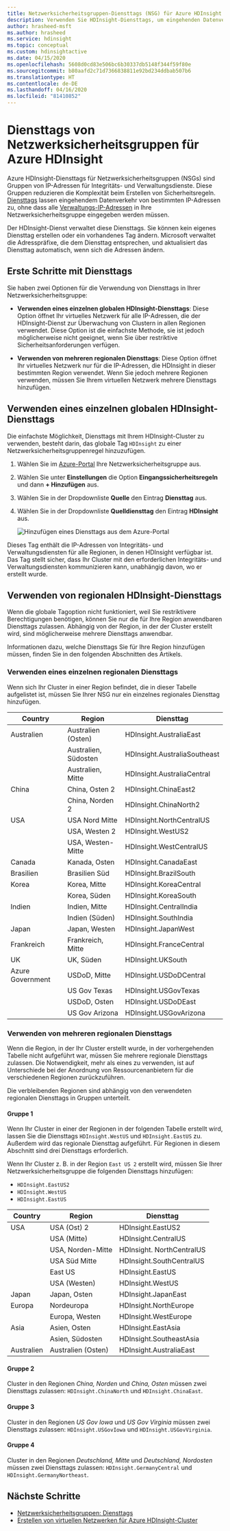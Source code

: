 ```yaml
---
title: Netzwerksicherheitsgruppen-Diensttags (NSG) für Azure HDInsight
description: Verwenden Sie HDInsight-Diensttags, um eingehenden Datenverkehr von Integritäts- und Verwaltungsdienstknoten zu Ihrem Cluster zuzulassen, ohne dass Ihren Netzwerksicherheitsgruppen IP-Adressen hinzugefügt werden.
author: hrasheed-msft
ms.author: hrasheed
ms.service: hdinsight
ms.topic: conceptual
ms.custom: hdinsightactive
ms.date: 04/15/2020
ms.openlocfilehash: 5608d0cd83e506bc6b30337db5148f344f59f80e
ms.sourcegitcommit: b80aafd2c71d7366838811e92bd234ddbab507b6
ms.translationtype: HT
ms.contentlocale: de-DE
ms.lasthandoff: 04/16/2020
ms.locfileid: "81410852"
---
```

# <a name="nsg-service-tags-for-azure-hdinsight"></a>Diensttags von Netzwerksicherheitsgruppen für Azure HDInsight

Azure HDInsight-Diensttags für Netzwerksicherheitsgruppen (NSGs) sind Gruppen von IP-Adressen für Integritäts- und Verwaltungsdienste. Diese Gruppen reduzieren die Komplexität beim Erstellen von Sicherheitsregeln. [Diensttags](../virtual-network/security-overview.md#service-tags) lassen eingehendem Datenverkehr von bestimmten IP-Adressen zu, ohne dass alle [Verwaltungs-IP-Adressen](hdinsight-management-ip-addresses.md) in Ihre Netzwerksicherheitsgruppe eingegeben werden müssen.

Der HDInsight-Dienst verwaltet diese Diensttags. Sie können kein eigenes Diensttag erstellen oder ein vorhandenes Tag ändern. Microsoft verwaltet die Adresspräfixe, die dem Diensttag entsprechen, und aktualisiert das Diensttag automatisch, wenn sich die Adressen ändern.

## <a name="get-started-with-service-tags"></a>Erste Schritte mit Diensttags

Sie haben zwei Optionen für die Verwendung von Diensttags in Ihrer Netzwerksicherheitsgruppe:

- **Verwenden eines einzelnen globalen HDInsight-Diensttags**: Diese Option öffnet Ihr virtuelles Netzwerk für alle IP-Adressen, die der HDInsight-Dienst zur Überwachung von Clustern in allen Regionen verwendet. Diese Option ist die einfachste Methode, sie ist jedoch möglicherweise nicht geeignet, wenn Sie über restriktive Sicherheitsanforderungen verfügen.

- **Verwenden von mehreren regionalen Diensttags**: Diese Option öffnet Ihr virtuelles Netzwerk nur für die IP-Adressen, die HDInsight in dieser bestimmten Region verwendet. Wenn Sie jedoch mehrere Regionen verwenden, müssen Sie Ihrem virtuellen Netzwerk mehrere Diensttags hinzufügen.

## <a name="use-a-single-global-hdinsight-service-tag"></a>Verwenden eines einzelnen globalen HDInsight-Diensttags

Die einfachste Möglichkeit, Diensttags mit Ihrem HDInsight-Cluster zu verwenden, besteht darin, das globale Tag `HDInsight` zu einer Netzwerksicherheitsgruppenregel hinzuzufügen.

1. Wählen Sie im [Azure-Portal](https://portal.azure.com/) Ihre Netzwerksicherheitsgruppe aus.

1. Wählen Sie unter **Einstellungen** die Option **Eingangssicherheitsregeln** und dann **+ Hinzufügen** aus.

1. Wählen Sie in der Dropdownliste **Quelle** den Eintrag **Diensttag** aus.

1. Wählen Sie in der Dropdownliste **Quelldiensttag** den Eintrag **HDInsight** aus.

    ![Hinzufügen eines Diensttags aus dem Azure-Portal](./media/hdinsight-service-tags/azure-portal-add-service-tag.png)

Dieses Tag enthält die IP-Adressen von Integritäts- und Verwaltungsdiensten für alle Regionen, in denen HDInsight verfügbar ist. Das Tag stellt sicher, dass Ihr Cluster mit den erforderlichen Integritäts- und Verwaltungsdiensten kommunizieren kann, unabhängig davon, wo er erstellt wurde.

## <a name="use-regional-hdinsight-service-tags"></a>Verwenden von regionalen HDInsight-Diensttags

Wenn die globale Tagoption nicht funktioniert, weil Sie restriktivere Berechtigungen benötigen, können Sie nur die für Ihre Region anwendbaren Diensttags zulassen. Abhängig von der Region, in der der Cluster erstellt wird, sind möglicherweise mehrere Diensttags anwendbar.

Informationen dazu, welche Diensttags Sie für Ihre Region hinzufügen müssen, finden Sie in den folgenden Abschnitten des Artikels.

### <a name="use-a-single-regional-service-tag"></a>Verwenden eines einzelnen regionalen Diensttags

Wenn sich Ihr Cluster in einer Region befindet, die in dieser Tabelle aufgelistet ist, müssen Sie Ihrer NSG nur ein einzelnes regionales Diensttag hinzufügen.

| Country | Region | Diensttag |
| ---- | ---- | ---- |
| Australien | Australien (Osten) | HDInsight.AustraliaEast |
| &nbsp; | Australien, Südosten | HDInsight.AustraliaSoutheast |
| &nbsp; | Australien, Mitte | HDInsight.AustraliaCentral |
| China | China, Osten 2 | HDInsight.ChinaEast2 |
| &nbsp; | China, Norden 2 | HDInsight.ChinaNorth2 |
| USA | USA Nord Mitte | HDInsight.NorthCentralUS |
| &nbsp; | USA, Westen 2 | HDInsight.WestUS2 |
| &nbsp; | USA, Westen-Mitte | HDInsight.WestCentralUS |
| Canada | Kanada, Osten | HDInsight.CanadaEast |
| Brasilien | Brasilien Süd | HDInsight.BrazilSouth |
| Korea | Korea, Mitte | HDInsight.KoreaCentral |
| &nbsp; | Korea, Süden | HDInsight.KoreaSouth |
| Indien | Indien, Mitte | HDInsight.CentralIndia |
| &nbsp; | Indien (Süden) | HDInsight.SouthIndia |
| Japan | Japan, Westen | HDInsight.JapanWest |
| Frankreich | Frankreich, Mitte| HDInsight.FranceCentral |
| UK | UK, Süden | HDInsight.UKSouth |
| Azure Government | USDoD, Mitte | HDInsight.USDoDCentral |
| &nbsp; | US Gov Texas | HDInsight.USGovTexas |
| &nbsp; | USDoD, Osten | HDInsight.USDoDEast |
| &nbsp; | US Gov Arizona | HDInsight.USGovArizona |

### <a name="use-multiple-regional-service-tags"></a>Verwenden von mehreren regionalen Diensttags

Wenn die Region, in der Ihr Cluster erstellt wurde, in der vorhergehenden Tabelle nicht aufgeführt war, müssen Sie mehrere regionale Diensttags zulassen. Die Notwendigkeit, mehr als eines zu verwenden, ist auf Unterschiede bei der Anordnung von Ressourcenanbietern für die verschiedenen Regionen zurückzuführen.

Die verbleibenden Regionen sind abhängig von den verwendeten regionalen Diensttags in Gruppen unterteilt.

#### <a name="group-1"></a>Gruppe 1

Wenn Ihr Cluster in einer der Regionen in der folgenden Tabelle erstellt wird, lassen Sie die Diensttags `HDInsight.WestUS` und `HDInsight.EastUS` zu. Außerdem wird das regionale Diensttag aufgeführt. Für Regionen in diesem Abschnitt sind drei Diensttags erforderlich.

Wenn Ihr Cluster z. B. in der Region `East US 2` erstellt wird, müssen Sie Ihrer Netzwerksicherheitsgruppe die folgenden Diensttags hinzufügen:

- `HDInsight.EastUS2`
- `HDInsight.WestUS`
- `HDInsight.EastUS`

| Country | Region | Diensttag |
| ---- | ---- | ---- |
| USA | USA (Ost) 2 | HDInsight.EastUS2 |
| &nbsp; | USA (Mitte) | HDInsight.CentralUS |
| &nbsp; | USA, Norden-Mitte | HDInsight. NorthCentralUS |
| &nbsp; | USA Süd Mitte | HDInsight.SouthCentralUS |
| &nbsp; | East US | HDInsight.EastUS |
| &nbsp; | USA (Westen) | HDInsight.WestUS |
| Japan | Japan, Osten | HDInsight.JapanEast |
| Europa | Nordeuropa | HDInsight.NorthEurope |
| &nbsp; | Europa, Westen| HDInsight.WestEurope |
| Asia | Asien, Osten | HDInsight.EastAsia |
| &nbsp; | Asien, Südosten | HDInsight.SoutheastAsia |
| Australien | Australien (Osten) | HDInsight.AustraliaEast |

#### <a name="group-2"></a>Gruppe 2

Cluster in den Regionen *China, Norden* und *China, Osten* müssen zwei Diensttags zulassen: `HDInsight.ChinaNorth` und `HDInsight.ChinaEast`.

#### <a name="group-3"></a>Gruppe 3

Cluster in den Regionen *US Gov Iowa* und *US Gov Virginia* müssen zwei Diensttags zulassen: `HDInsight.USGovIowa` und `HDInsight.USGovVirginia`.

#### <a name="group-4"></a>Gruppe 4

Cluster in den Regionen *Deutschland, Mitte* und *Deutschland, Nordosten* müssen zwei Diensttags zulassen: `HDInsight.GermanyCentral` und `HDInsight.GermanyNortheast`.

## <a name="next-steps"></a>Nächste Schritte

- [Netzwerksicherheitsgruppen: Diensttags](../virtual-network/security-overview.md#security-rules)
- [Erstellen von virtuellen Netzwerken für Azure HDInsight-Cluster](hdinsight-create-virtual-network.md)
